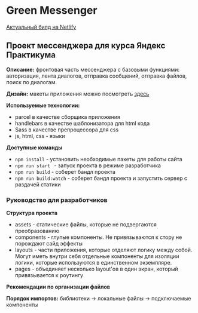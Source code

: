 # Green Messenger

[Актуальный билд на Netlify](https://leafy-sunflower-0a49c1.netlify.app/)

## Проект мессенджера для курса Яндекс Практикума

**Описание:** фронтовая часть мессенджера с базовыми функциями: авторизация, 
лента диалогов, отправка сообщений, отправка файлов, поиск по диалогам.

**Дизайн:** макеты приложения можно посмотреть [здесь](https://www.figma.com/file/gF9bTNzsuFuK5mHYtlO0lY/Messenger?node-id=0%3A1&t=TGXy0rxLQLLn6bh4-1)

**Используемые технологии:**
- parcel в качестве сборщика приложения
- handlebars в качестве шаблонизатора для html кода 
- Sass в качестве препроцессора для css
- js, html, css - языки

**Доступные команды**
- `npm install` - установить необходимые пакеты для работы сайта
- `npm run start ` - запуск проекта в режиме разработчика
- `npm run build` - соберет бандл проекта
- `npm run build:watch` - соберет бандл проекта и запустить сервер с раздачей статики

### Руководство для разработчиков

**Структура проекта** 
- assets - статические файлы, которые не подвергаются преобразованию
- components - глупые компоненты. Не привязываются к стору не порождают сайд эффекты
- layouts - части приложения, которые отделяют логику между собой. Могут иметь внутри себя отдельные компоненты для изоляции логики, которые используются в единственном экземпляре.
- pages - объединяет несколько layout'ов в один экран, который привязывается к роутингу

**Рекомендации по организации файлов**

**Порядок импортов:** библиотеки -> локальные файлы -> подключаемые компоненты
